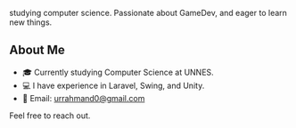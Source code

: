 studying computer science. Passionate about GameDev, and eager to learn new things.

## About Me

- 🎓 Currently studying Computer Science at UNNES.
- 💻 I have experience in Laravel, Swing, and Unity.
- 📧 Email: urrahmand0@gmail.com

Feel free to reach out.

